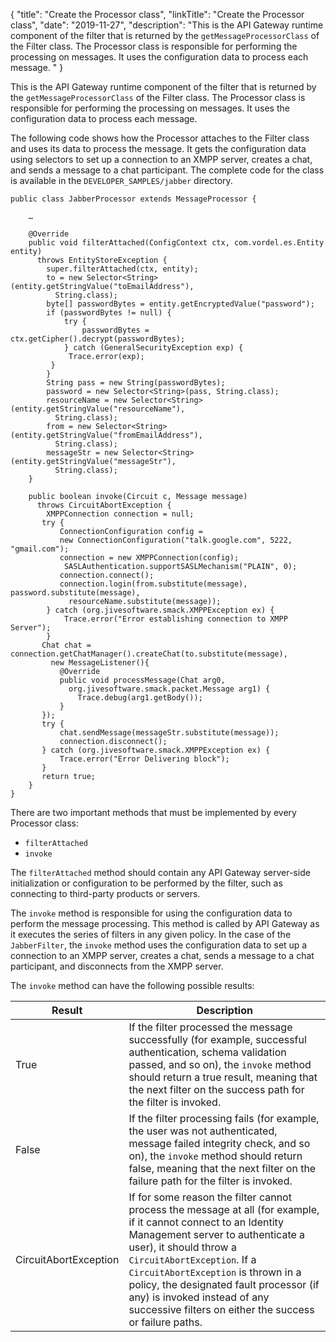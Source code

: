 {
"title": "Create the Processor class",
"linkTitle": "Create the Processor class",
"date": "2019-11-27",
"description": "This is the API Gateway runtime component of the filter that is returned by the `getMessageProcessorClass` of the Filter class. The Processor class is responsible for performing the processing on messages. It uses the configuration data to process each message. "
}
﻿

This is the API Gateway runtime component of the filter that is returned by the `getMessageProcessorClass` of the Filter class. The Processor class is responsible for performing the processing on messages. It uses the configuration data to process each message.

The following code shows how the Processor attaches to the Filter class and uses its data to process the message. It gets the configuration data using selectors to set up a connection to an XMPP server, creates a chat, and sends a message to a chat participant. The complete code for the class is available in the `DEVELOPER_SAMPLES/jabber` directory.

``` {space="preserve"}
public class JabberProcessor extends MessageProcessor {

    …

    @Override
    public void filterAttached(ConfigContext ctx, com.vordel.es.Entity entity) 
      throws EntityStoreException {
        super.filterAttached(ctx, entity);
        to = new Selector<String>(entity.getStringValue("toEmailAddress"), 
          String.class);
        byte[] passwordBytes = entity.getEncryptedValue("password");
        if (passwordBytes != null) {
            try {
                passwordBytes = ctx.getCipher().decrypt(passwordBytes);
            } catch (GeneralSecurityException exp) {
             Trace.error(exp);
         }
        }
        String pass = new String(passwordBytes);
        password = new Selector<String>(pass, String.class);
        resourceName = new Selector<String>(entity.getStringValue("resourceName"), 
          String.class);
        from = new Selector<String>(entity.getStringValue("fromEmailAddress"), 
          String.class);
        messageStr = new Selector<String>(entity.getStringValue("messageStr"), 
          String.class);
    }

    public boolean invoke(Circuit c, Message message)
      throws CircuitAbortException {
        XMPPConnection connection = null;
       try {
           ConnectionConfiguration config =
           new ConnectionConfiguration("talk.google.com", 5222, "gmail.com");
           connection = new XMPPConnection(config);
            SASLAuthentication.supportSASLMechanism("PLAIN", 0);
           connection.connect();
           connection.login(from.substitute(message), password.substitute(message),
             resourceName.substitute(message));
        } catch (org.jivesoftware.smack.XMPPException ex) {
            Trace.error("Error establishing connection to XMPP Server");
        }
       Chat chat = connection.getChatManager().createChat(to.substitute(message), 
         new MessageListener(){
           @Override
           public void processMessage(Chat arg0, 
             org.jivesoftware.smack.packet.Message arg1) {
               Trace.debug(arg1.getBody());
           }
       });
       try {
           chat.sendMessage(messageStr.substitute(message));
           connection.disconnect();
       } catch (org.jivesoftware.smack.XMPPException ex) {
           Trace.error("Error Delivering block");
       }
       return true;
    }
}
```

There are two important methods that must be implemented by every Processor class:

-   `filterAttached`
-   `invoke`

The `filterAttached` method should contain any API Gateway server-side initialization or configuration to be performed by the filter, such as connecting to third-party products or servers.

The `invoke` method is responsible for using the configuration data to perform the message processing. This method is called by API Gateway as it executes the series of filters in any given policy. In the case of the `JabberFilter`, the `invoke` method uses the configuration data to set up a connection to an XMPP server, creates a chat, sends a message to a chat participant, and disconnects from the XMPP server.

The `invoke` method can have the following possible results:

| Result                | Description                                                                                                                                                                                                                                                                                                                                                                              |
|-----------------------|------------------------------------------------------------------------------------------------------------------------------------------------------------------------------------------------------------------------------------------------------------------------------------------------------------------------------------------------------------------------------------------|
| True                  | If the filter processed the message successfully (for example, successful authentication, schema validation passed, and so on), the `invoke` method should return a true result, meaning that the next filter on the success path for the filter is invoked.                                                                                                                             |
| False                 | If the filter processing fails (for example, the user was not authenticated, message failed integrity check, and so on), the `invoke` method should return false, meaning that the next filter on the failure path for the filter is invoked.                                                                                                                                            |
| CircuitAbortException | If for some reason the filter cannot process the message at all (for example, if it cannot connect to an Identity Management server to authenticate a user), it should throw a `CircuitAbortException`. If a `CircuitAbortException` is thrown in a policy, the designated fault processor (if any) is invoked instead of any successive filters on either the success or failure paths. |


